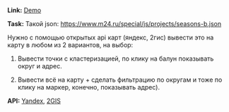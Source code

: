 
**Link:** [Demo]()

**Task:** Такой json:  https://www.m24.ru/special/js/projects/seasons-b.json

Нужно с помощью открытых api карт (яндекс, 2гис) вывести это на карту в любом из 2 вариантов, на выбор:

1. Вывести точки с  кластеризацией, по клику на балун показывать округ и адрес.

2. Вывести всё на карту + сделать фильтрацию по округам и тоже по клику на маркер, конечно, показывать адрес).

**API:** [Yandex](https://tech.yandex.ru/maps), [2GIS](http://api.2gis.ru/doc/maps/ru/manual/dg-loading)
